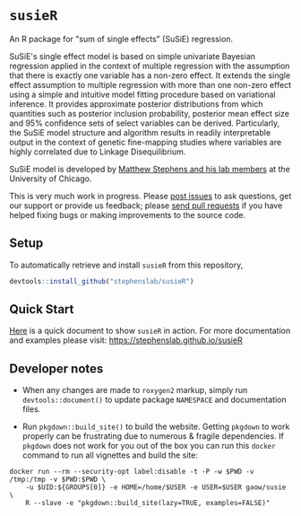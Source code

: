 # `susieR`

An R package for "sum of single effects" (SuSiE) regression.

SuSiE's single effect model is based on simple univariate Bayesian regression 
applied in the context of multiple regression with the assumption that there is exactly
one variable has a non-zero effect. It extends the single effect assumption to multiple regression
with more than one non-zero effect using a simple and intuitive model fitting procedure based on
variational inference. It provides approximate posterior distributions from which quantities such as
posterior inclusion probability, posterior mean effect size and 95% confidence sets of select variables
can be derived. Particularly, the SuSiE model structure and algorithm results in readily interpretable output 
in the context of genetic fine-mapping studies where variables are highly correlated due to Linkage Disequilibrium.

SuSiE model is developed by [Matthew Stephens and his lab members](http://stephenslab.uchicago.edu/) at the University of Chicago.

This is very much work in progress. Please [post issues](https://github.com/stephenslab/susieR/issues)
to ask questions, get our support or provide us feedback; 
please [send pull requests](https://github.com/stephenslab/susieR/pulls) 
if you have helped fixing bugs or making improvements to the source code.

## Setup

To automatically retrieve and install `susieR` from this repository,

   ```R
   devtools::install_github("stephenslab/susieR")
   ```

## Quick Start

[Here](https://stephenslab.github.io/susieR/articles/mwe.html) is a quick document to show `susieR` in action.
For more documentation and examples please visit: https://stephenslab.github.io/susieR

## Developer notes

+ When any changes are made to `roxygen2` markup, simply run 
`devtools::document()` to update package `NAMESPACE`
and documentation files.

+ Run `pkgdown::build_site()` to build the website. Getting `pkgdown`
to work properly can be frustrating due to numerous & fragile dependencies. 
If `pkgdown` does not work for you out of the box you can run this `docker`
command to run all vignettes and build the site:

```
docker run --rm --security-opt label:disable -t -P -w $PWD -v /tmp:/tmp -v $PWD:$PWD \
	-u $UID:${GROUPS[0]} -e HOME=/home/$USER -e USER=$USER gaow/susie \
	R --slave -e "pkgdown::build_site(lazy=TRUE, examples=FALSE)"
```
